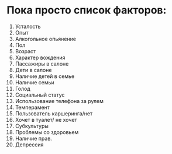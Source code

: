# Пока просто список факторов:

1. Усталость
2. Опыт
3. Алкогольное опьянение
4. Пол
5. Возраст
6. Характер вождения
7. Пассажиры в салоне
8. Дети в салоне
9. Наличие детей в семье
10. Наличие семьи
11. Голод
12. Социальный статус
13. Использование телефона за рулем
14. Темперамент
15. Пользователь каршеринга/нет
16. Хочет в туалет/ не хочет
17. Субкультуры
18. Проблемы со здоровьем
19. Наличие прав.
20. Депрессия
